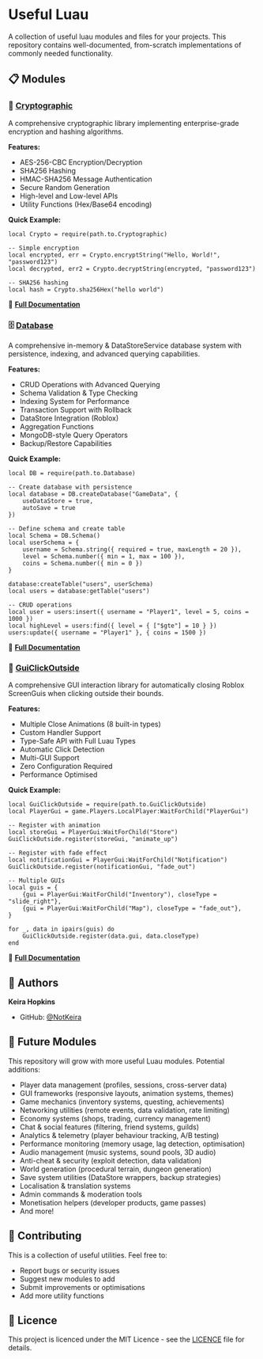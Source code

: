 # Useful Luau

A collection of useful luau modules and files for your projects. This repository contains well-documented, from-scratch implementations of commonly needed functionality.

## 📋 Modules

### 🔐 [Cryptographic](src/Cryptographic/)

A comprehensive cryptographic library implementing enterprise-grade encryption and hashing algorithms.

**Features:**

- AES-256-CBC Encryption/Decryption
- SHA256 Hashing
- HMAC-SHA256 Message Authentication
- Secure Random Generation
- High-level and Low-level APIs
- Utility Functions (Hex/Base64 encoding)

**Quick Example:**

```luau
local Crypto = require(path.to.Cryptographic)

-- Simple encryption
local encrypted, err = Crypto.encryptString("Hello, World!", "password123")
local decrypted, err2 = Crypto.decryptString(encrypted, "password123")

-- SHA256 hashing
local hash = Crypto.sha256Hex("hello world")
```

📖 **[Full Documentation](src/Cryptographic/README.md)**

### 🗄️ [Database](src/Database/)

A comprehensive in-memory & DataStoreService database system with persistence, indexing, and advanced querying capabilities.

**Features:**

- CRUD Operations with Advanced Querying
- Schema Validation & Type Checking
- Indexing System for Performance
- Transaction Support with Rollback
- DataStore Integration (Roblox)
- Aggregation Functions
- MongoDB-style Query Operators
- Backup/Restore Capabilities

**Quick Example:**

```luau
local DB = require(path.to.Database)

-- Create database with persistence
local database = DB.createDatabase("GameData", {
    useDataStore = true,
    autoSave = true
})

-- Define schema and create table
local Schema = DB.Schema()
local userSchema = {
    username = Schema.string({ required = true, maxLength = 20 }),
    level = Schema.number({ min = 1, max = 100 }),
    coins = Schema.number({ min = 0 })
}

database:createTable("users", userSchema)
local users = database:getTable("users")

-- CRUD operations
local user = users:insert({ username = "Player1", level = 5, coins = 1000 })
local highLevel = users:find({ level = { ["$gte"] = 10 } })
users:update({ username = "Player1" }, { coins = 1500 })
```

📖 **[Full Documentation](src/Database/README.md)**

### 🎯 [GuiClickOutside](src/GuiClickOutside/)

A comprehensive GUI interaction library for automatically closing Roblox ScreenGuis when clicking outside their bounds.

**Features:**

- Multiple Close Animations (8 built-in types)
- Custom Handler Support
- Type-Safe API with Full Luau Types
- Automatic Click Detection
- Multi-GUI Support
- Zero Configuration Required
- Performance Optimised

**Quick Example:**

```luau
local GuiClickOutside = require(path.to.GuiClickOutside)
local PlayerGui = game.Players.LocalPlayer:WaitForChild("PlayerGui")

-- Register with animation
local storeGui = PlayerGui:WaitForChild("Store")
GuiClickOutside.register(storeGui, "animate_up")

-- Register with fade effect
local notificationGui = PlayerGui:WaitForChild("Notification")
GuiClickOutside.register(notificationGui, "fade_out")

-- Multiple GUIs
local guis = {
    {gui = PlayerGui:WaitForChild("Inventory"), closeType = "slide_right"},
    {gui = PlayerGui:WaitForChild("Map"), closeType = "fade_out"},
}

for _, data in ipairs(guis) do
    GuiClickOutside.register(data.gui, data.closeType)
end
```

📖 **[Full Documentation](src/GuiClickOutside/README.md)**

## 👤 Authors

**Keira Hopkins**

- GitHub: [@NotKeira](https://github.com/NotKeira)

## 🔮 Future Modules

This repository will grow with more useful Luau modules. Potential additions:

- Player data management (profiles, sessions, cross-server data)
- GUI frameworks (responsive layouts, animation systems, themes)
- Game mechanics (inventory systems, questing, achievements)
- Networking utilities (remote events, data validation, rate limiting)
- Economy systems (shops, trading, currency management)
- Chat & social features (filtering, friend systems, guilds)
- Analytics & telemetry (player behaviour tracking, A/B testing)
- Performance monitoring (memory usage, lag detection, optimisation)
- Audio management (music systems, sound pools, 3D audio)
- Anti-cheat & security (exploit detection, data validation)
- World generation (procedural terrain, dungeon generation)
- Save system utilities (DataStore wrappers, backup strategies)
- Localisation & translation systems
- Admin commands & moderation tools
- Monetisation helpers (developer products, game passes)
- And more!

## 🤝 Contributing

This is a collection of useful utilities. Feel free to:

- Report bugs or security issues
- Suggest new modules to add
- Submit improvements or optimisations
- Add more utility functions

## 📜 Licence

This project is licenced under the MIT Licence - see the [LICENCE](LICENCE) file for details.